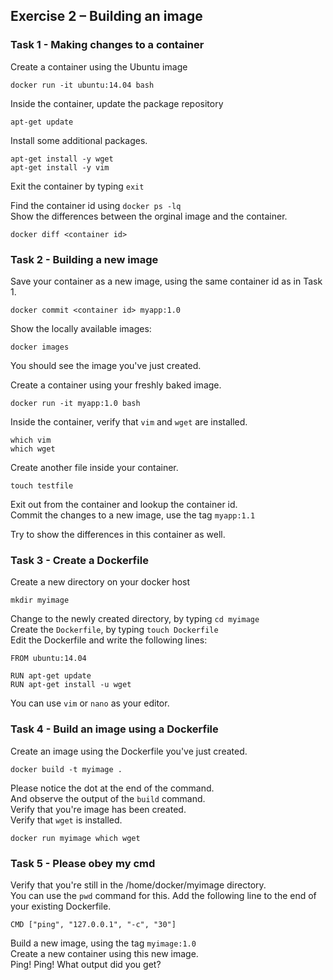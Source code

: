 ## Exercise 2 – Building an image

### Task 1 - Making changes to a container
Create a container using the Ubuntu image
```
docker run -it ubuntu:14.04 bash
```

Inside the container, update the package repository
```
apt-get update
```

Install some additional packages.
```
apt-get install -y wget
apt-get install -y vim
```

Exit the container by typing `exit`  

Find the container id using `docker ps -lq`  
Show the differences between the orginal image and the container.
```
docker diff <container id>
```

### Task 2 - Building a new image
Save your container as a new image, using the same container id as in Task 1.
```
docker commit <container id> myapp:1.0
```
Show the locally available images:
```
docker images
```
You should see the image you've just created.  

Create a container using your freshly baked image.
```
docker run -it myapp:1.0 bash
```
Inside the container, verify that `vim` and `wget` are installed.
```
which vim
which wget
```
Create another file inside your container.
```
touch testfile
```
Exit out from the container and lookup the container id.  
Commit the changes to a new image, use the tag `myapp:1.1`

Try to show the differences in this container as well.

### Task 3 - Create a Dockerfile
Create a new directory on your docker host
```
mkdir myimage
```
Change to the newly created directory, by typing `cd myimage`  
Create the `Dockerfile`, by typing `touch Dockerfile`  
Edit the Dockerfile and write the following lines:
```
FROM ubuntu:14.04

RUN apt-get update
RUN apt-get install -u wget
```
You can use `vim` or `nano` as your editor.  

### Task 4 - Build an image using a Dockerfile
Create an image using the Dockerfile you've just created.
```
docker build -t myimage .
```
Please notice the dot at the end of the command.  
And observe the output of the `build` command.  
Verify that you're image has been created.  
Verify that `wget` is installed.
```
docker run myimage which wget
```

### Task 5 - Please obey my cmd
Verify that you're still in the /home/docker/myimage directory.  
You can use the `pwd` command for this.
Add the following line to the end of your existing Dockerfile.
```
CMD ["ping", "127.0.0.1", "-c", "30"]
```
Build a new image, using the tag `myimage:1.0`  
Create a new container using this new image.  
Ping! Ping! What output did you get?
